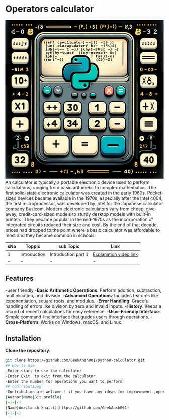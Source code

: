 # Operators calculator
![](https://github.com/GeekAnsh001/markdown-/blob/main/Ansh.png)
An  calculator is typically a portable electronic device used to perform calculations, ranging from basic arithmetic to complex mathematics.
The first solid-state electronic calculator was created in the early 1960s. Pocket-sized devices became available in the 1970s, especially after the Intel 4004, the first microprocessor, was developed by Intel for the Japanese calculator company Busicom.
Modern electronic calculators vary from cheap, give-away, credit-card-sized models to sturdy desktop models with built-in printers. They became popular in the mid-1970s as the incorporation of integrated circuits reduced their size and cost. By the end of that decade, prices had dropped to the point where a basic calculator was affordable to most and they became common in schools.

|sNo| Toppic | sub Topic | Link |
|-|-|-|-|
|1|Introduction |Introduction part 1|[Explanation video link](https://youtu.be/BX6_YBPr7Jw?si=omR6veePFhh9h5fF)
|-|-|-|-|

## Features
  -user friendly
  -**Basic Arithmetic Operations**: Perform addition, subtraction, multiplication, and division.
  -**Advanced Operations**: Includes features like exponentiation, square roots, and modulus.
  -**Error Handling**: Graceful handling of errors like division by zero and invalid inputs.
  -**History**: Keeps a record of recent calculations for easy reference.
  -**User-Friendly Interface**: Simple command-line interface that guides users through operations.
  -**Cross-Platform**: Works on Windows, macOS, and Linux.
## Installation
  **Clone the repository**:
   ```bash
   git clone https://github.com/GeekAnsh001/python-calculator.git
## How to use
  -Enter start to use the calculator
  -Enter Exit  to exit from the calculator
  -Enter the number for operations you want to perform
## contributiong
  -Contribution are welcome ! if you have any ideas for improvement ,open an issue or create a pull request
|Author|Name|Git profile|
|-|-|-|
|Name|Amritansh khatri|[https://github.com/GeekAnsh001]
|-|-|-|


